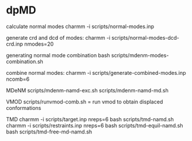 # dpMD

calculate normal modes
charmm -i scripts/normal-modes.inp

generate crd and dcd of modes:
charmm -i scripts/normal-modes-dcd-crd.inp nmodes=20

generating normal mode combination
bash scripts/mdenm-modes-combination.sh

combine normal modes: charmm -i scripts/generate-combined-modes.inp ncomb=6

MDeNM
scripts/mdenm-namd-exc.sh
scripts/mdenm-namd-md.sh

VMOD
scripts/runvmod-comb.sh = run vmod to obtain displaced conformations

TMD
charmm -i scripts/target.inp nreps=6
bash scripts/tmd-namd.sh
charmm -i scripts/restraints.inp nreps=6
bash scripts/tmd-equil-namd.sh
bash scripts/tmd-free-md-namd.sh

